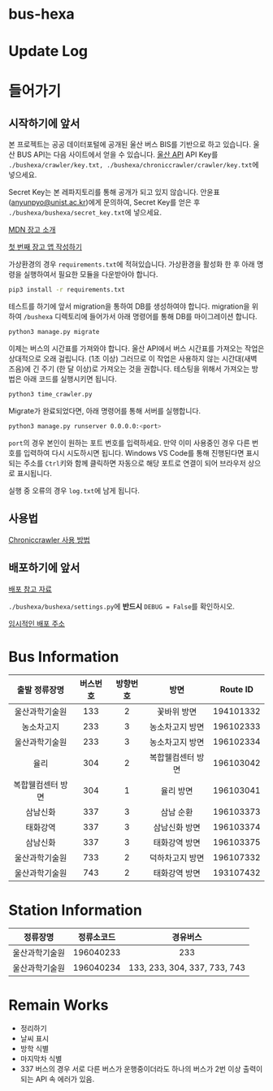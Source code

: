 # bus-hexa

# Update Log

# 들어가기

## 시작하기에 앞서

본 프로젝트는 공공 데이터포털에 공개된 울산 버스 BIS를 기반으로 하고 있습니다.
울산 BUS API는 다음 사이트에서 얻을 수 있습니다.
[울산 API](https://www.data.go.kr/tcs/dss/selectApiDataDetailView.do?publicDataPk=15052669)
API Key를 `./bushexa/crawler/key.txt, ./bushexa/chroniccrawler/crawler/key.txt`에 넣으세요.

Secret Key는 본 레파지토리를 통해 공개가 되고 있지 않습니다.
안윤표(anyunpyo@unist.ac.kr)에게 문의하여, Secret Key를 얻은 후 `./bushexa/bushexa/secret_key.txt`에 넣으세요.

[MDN 장고 소개](https://developer.mozilla.org/ko/docs/Learn/Server-side/Django/development_environment)

[첫 번째 장고 앱 작성하기](https://docs.djangoproject.com/ko/3.2/intro/tutorial01/)

가상환경의 경우 `requirements.txt`에 적혀있습니다.
가상환경을 활성화 한 후 아래 명령을 실행하여서 필요한 모듈을 다운받아야 합니다.

```bash
pip3 install -r requirements.txt
```

테스트를 하기에 앞서 migration을 통하여 DB를 생성하여야 합니다.
migration을 위하여 `/bushexa` 디렉토리에 들어가서 아래 명령어를 통해 DB를 마이그레이션 합니다.

```bash
python3 manage.py migrate
```

이제는 버스의 시간표를 가져와야 합니다.
울산 API에서 버스 시간표를 가져오는 작업은 상대적으로 오래 걸립니다. (1초 이상)
그러므로 이 작업은 사용하지 않는 시간대(새벽 즈음)에 긴 주기 (한 달 이상)로 가져오는 것을 권합니다.
테스팅을 위해서 가져오는 방법은 아래 코드를 실행시키면 됩니다.

```bash
python3 time_crawler.py
```

Migrate가 완료되었다면, 아래 명령어를 통해 서버를 실행합니다.

```bash
python3 manage.py runserver 0.0.0.0:<port>
```

`port`의 경우 본인이 원하는 포트 번호를 입력하세요.
만약 이미 사용중인 경우 다른 번호를 입력하여 다시 시도하시면 됩니다.
Windows VS Code를 통해 진행된다면 표시되는 주소를 `Ctrl`키와 함께 클릭하면 자동으로 해당 포트로 연결이 되어 브라우저 상으로 표시됩니다.

실행 중 오류의 경우 `log.txt`에 남게 됩니다.

## 사용법

[Chroniccrawler 사용 방법](chroniccrawler/readme_cc.md)

## 배포하기에 앞서

[배포 참고 자료](https://wikidocs.net/6611)

`./bushexa/bushexa/settings.py`에 **반드시** `DEBUG = False`를 확인하시오.

[임시적인 배포 주소](http://t.hexa.pro:8014)

# Bus Information

| 출발 정류장명 | 버스번호 | 방향번호 | 방면 | Route ID |
| :---: | :---: | :---: | :---: | :---: |
| 울산과학기술원 | 133 | 2 | 꽃바위 방면 | 194101332 |
| 농소차고지 | 233 | 3 | 농소차고지 방면 | 196102333 |
| 울산과학기술원 | 233 | 3 | 농소차고지 방면 | 196102334 |
| 율리 | 304 | 2 | 복합웰컴센터 방면 | 196103042 |
| 복합웰컴센터 방면 | 304 | 1 | 율리 방면 | 196103041 |
| 삼남신화 | 337 | 3 | 삼남 순환 | 196103373 |
| 태화강역 | 337 | 3 | 삼남신화 방면 | 196103374 |
| 삼남신화 | 337 | 3 | 태화강역 방면 | 196103375 |
| 울산과학기술원 | 733 | 2 | 덕하차고지 방면 | 196107332 |
| 울산과학기술원 | 743 | 2 | 태화강역 방면 | 193107432 |

# Station Information

| 정류장명 | 정류소코드 | 경유버스 |
| :---: | :---: | :---: |
| 울산과학기술원 | 196040233 | 233 |
| 울산과학기술원 | 196040234 | 133, 233, 304, 337, 733, 743 |


# Remain Works

- 정리하기
- 날씨 표시
- 방학 식별
- 마지막차 식별
- 337 버스의 경우 서로 다른 버스가 운행중이더라도 하나의 버스가 2번 이상 출력이 되는 API 속 에러가 있음.
